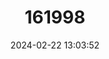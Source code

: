 ---
title: "161998"
category: "Cheirolophus ghomerythus"
draft: false
date: 2024-02-22 13:03:52
languages:
  Spanish; Castilian: ["Cabezón Gomero"]
---